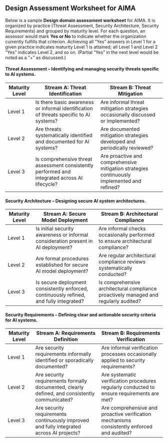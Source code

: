 ## Design Assessment Worksheet for AIMA

Below is a sample **Design domain assessment worksheet** for AIMA. It is organized by practice (Threat Assessment, Security Architecture, Security Requirements) and grouped by maturity level. For each question, an assessor would mark **Yes or No** to indicate whether the organization currently fulfills that criterion. Achieving all “Yes” answers in Level 1 for a given practice indicates maturity Level 1 is attained; all Level 1 and Level 2 “Yes” indicates Level 2, and so on. (Partial “Yes” in the next level would be noted as a “+” as discussed.)

#### Threat Assessment – Identifying and managing security threats specific to AI systems.

| Maturity Level | Stream A: Threat Identification                                                               | Stream B: Threat Mitigation                                                                 |
| -------------- | --------------------------------------------------------------------------------------------- | ------------------------------------------------------------------------------------------- |
| Level 1        | Is there basic awareness or informal identification of threats specific to AI systems?        | Are informal threat mitigation strategies occasionally discussed or implemented?            |
| Level 2        | Are threats systematically identified and documented for AI systems?                          | Are documented mitigation strategies developed and periodically reviewed?                   |
| Level 3        | Is comprehensive threat assessment consistently performed and integrated across AI lifecycle? | Are proactive and comprehensive mitigation strategies continuously implemented and refined? |

#### Security Architecture – Designing secure AI system architectures.

| Maturity Level | Stream A: Secure Model Deployment                                                       | Stream B: Architectural Compliance                                                   |
| -------------- | --------------------------------------------------------------------------------------- | ------------------------------------------------------------------------------------ |
| Level 1        | Is initial security awareness or informal consideration present in AI deployment?       | Are informal checks occasionally performed to ensure architectural compliance?       |
| Level 2        | Are formal procedures established for secure AI model deployment?                       | Are regular architectural compliance reviews systematically conducted?               |
| Level 3        | Is secure deployment consistently enforced, continuously refined, and fully integrated? | Is comprehensive architectural compliance proactively managed and regularly audited? |

#### Security Requirements – Defining clear and actionable security criteria for AI systems.

| Maturity Level | Stream A: Requirements Definition                                                              | Stream B: Requirements Verification                                                        |
| -------------- | ---------------------------------------------------------------------------------------------- | ------------------------------------------------------------------------------------------ |
| Level 1        | Are security requirements informally identified or sporadically documented?                    | Are informal verification processes occasionally applied to security requirements?         |
| Level 2        | Are security requirements formally documented, clearly defined, and consistently communicated? | Are systematic verification procedures regularly conducted to ensure requirements are met? |
| Level 3        | Are security requirements continuously improved and fully integrated across AI projects?       | Are comprehensive and proactive verification mechanisms consistently enforced and audited? |
